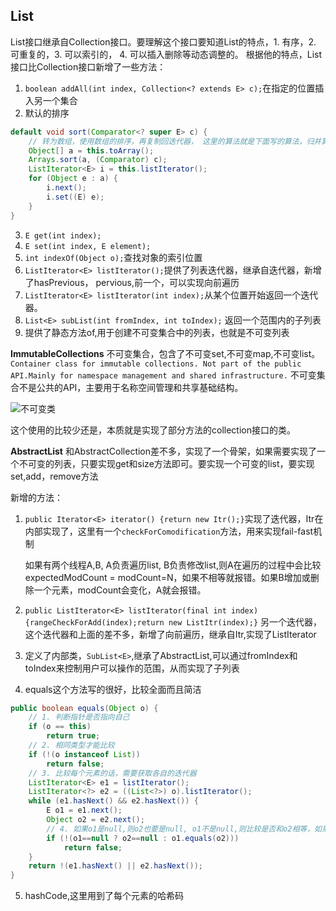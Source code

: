 ## List
List接口继承自Collection接口。要理解这个接口要知道List的特点，1. 有序，2. 可重复的，3. 可以索引的， 4. 可以插入删除等动态调整的。
根据他的特点，List接口比Collection接口新增了一些方法：
1. `boolean addAll(int index, Collection<? extends E> c);`在指定的位置插入另一个集合
2. 默认的排序
```java
default void sort(Comparator<? super E> c) {
    // 转为数组，使用数组的排序，再复制回迭代器， 这里的算法就是下面写的算法，归并算法。
    Object[] a = this.toArray();
    Arrays.sort(a, (Comparator) c);
    ListIterator<E> i = this.listIterator();
    for (Object e : a) {
        i.next();
        i.set((E) e);
    }
}
```
3. `E get(int index);`
4. `E set(int index, E element);`
5. `int indexOf(Object o);`查找对象的索引位置
6. `ListIterator<E> listIterator();`提供了列表迭代器，继承自迭代器，新增了hasPrevious， pervious,前一个，可以实现向前遍历
7. `ListIterator<E> listIterator(int index);`从某个位置开始返回一个迭代器。
8. `List<E> subList(int fromIndex, int toIndex);` 返回一个范围内的子列表
9. 提供了静态方法of,用于创建不可变集合中的列表，也就是不可变列表

**ImmutableCollections** 不可变集合，包含了不可变set,不可变map,不可变list。
`Container class for immutable collections. Not part of the public API.Mainly for namespace management and shared infrastructure.` 不可变集合不是公共的API，主要用于名称空间管理和共享基础结构。

![不可变类](images/ImmutableCollections.jpg)

这个使用的比较少还是，本质就是实现了部分方法的collection接口的类。

**AbstractList**
和AbstractCollection差不多，实现了一个骨架，如果需要实现了一个不可变的列表，只要实现get和size方法即可。要实现一个可变的list，要实现set,add，remove方法

新增的方法：
1. `public Iterator<E> iterator() {return new Itr();}`实现了迭代器，Itr在内部实现了，这里有一个`checkForComodification`方法，用来实现fail-fast机制

    如果有两个线程A,B, A负责遍历list, B负责修改list,则A在遍历的过程中会比较expectedModCount = modCount=N，如果不相等就报错。如果B增加或删除一个元素，modCount会变化，A就会报错。

2. `public ListIterator<E> listIterator(final int index) {rangeCheckForAdd(index);return new ListItr(index);}` 另一个迭代器，这个迭代器和上面的差不多，新增了向前遍历，继承自Itr,实现了ListIterator
3. 定义了内部类，`SubList<E>`,继承了AbstractList,可以通过fromIndex和toIndex来控制用户可以操作的范围，从而实现了子列表

4. equals这个方法写的很好，比较全面而且简洁

```java
public boolean equals(Object o) {
    // 1. 判断指针是否指向自己
    if (o == this)
        return true;
    // 2. 相同类型才能比较
    if (!(o instanceof List))
        return false;
    // 3. 比较每个元素的话，需要获取各自的迭代器
    ListIterator<E> e1 = listIterator();
    ListIterator<?> e2 = ((List<?>) o).listIterator();
    while (e1.hasNext() && e2.hasNext()) {
        E o1 = e1.next();
        Object o2 = e2.next();
        // 4. 如果o1是null,则o2也要是null, o1不是null,则比较是否和o2相等，如果不符合条件则两个列表不相等。这个三元表达式很好
        if (!(o1==null ? o2==null : o1.equals(o2)))
            return false;
    }
    return !(e1.hasNext() || e2.hasNext());
}
```
5. hashCode,这里用到了每个元素的哈希码